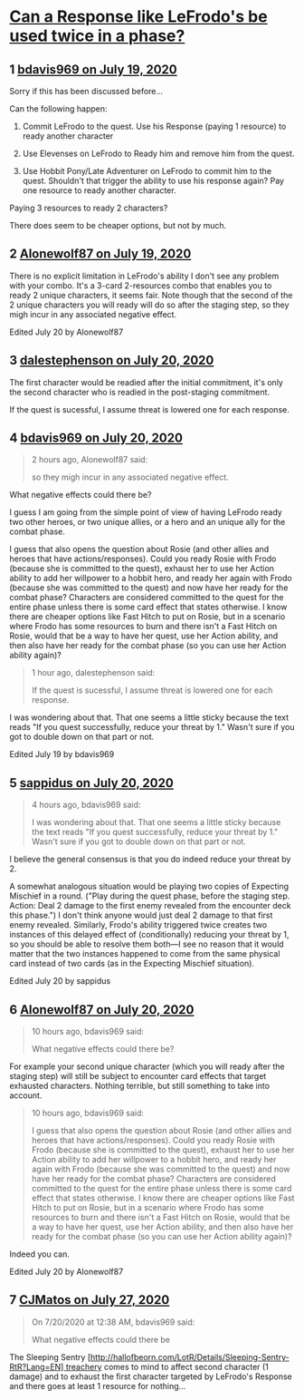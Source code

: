 # [Can a Response like LeFrodo&#039;s be used twice in a phase?](https://community.fantasyflightgames.com/topic/309867-can-a-response-like-lefrodos-be-used-twice-in-a-phase/)

## 1 [bdavis969 on July 19, 2020](https://community.fantasyflightgames.com/topic/309867-can-a-response-like-lefrodos-be-used-twice-in-a-phase/?do=findComment&comment=3963044)

Sorry if this has been discussed before...

Can the following happen:

1) Commit LeFrodo to the quest. Use his Response (paying 1 resource) to ready another character

2) Use Elevenses on LeFrodo to Ready him and remove him from the quest.

3) Use Hobbit Pony/Late Adventurer on LeFrodo to commit him to the quest. Shouldn't that trigger the ability to use his response again? Pay one resource to ready another character.

Paying 3 resources to ready 2 characters?

There does seem to be cheaper options, but not by much.

## 2 [Alonewolf87 on July 19, 2020](https://community.fantasyflightgames.com/topic/309867-can-a-response-like-lefrodos-be-used-twice-in-a-phase/?do=findComment&comment=3963051)

There is no explicit limitation in LeFrodo's ability I don't see any problem with your combo. It's a 3-card 2-resources combo that enables you to ready 2 unique characters, it seems fair. Note though that the second of the 2 unique characters you will ready will do so after the staging step, so they migh incur in any associated negative effect.

Edited July 20 by Alonewolf87

## 3 [dalestephenson on July 20, 2020](https://community.fantasyflightgames.com/topic/309867-can-a-response-like-lefrodos-be-used-twice-in-a-phase/?do=findComment&comment=3963065)

The first character would be readied after the initial commitment, it's only the second character who is readied in the post-staging commitment.

If the quest is sucessful, I assume threat is lowered one for each response.

## 4 [bdavis969 on July 20, 2020](https://community.fantasyflightgames.com/topic/309867-can-a-response-like-lefrodos-be-used-twice-in-a-phase/?do=findComment&comment=3963080)

> 2 hours ago, Alonewolf87 said:
> 
> so they migh incur in any associated negative effect.

What negative effects could there be?

I guess I am going from the simple point of view of having LeFrodo ready two other heroes, or two unique allies, or a hero and an unique ally for the combat phase.

I guess that also opens the question about Rosie (and other allies and heroes that have actions/responses). Could you ready Rosie with Frodo (because she is committed to the quest), exhaust her to use her Action ability to add her willpower to a hobbit hero, and ready her again with Frodo (because she was committed to the quest) and now have her ready for the combat phase? Characters are considered committed to the quest for the entire phase unless there is some card effect that states otherwise. I know there are cheaper options like Fast Hitch to put on Rosie, but in a scenario where Frodo has some resources to burn and there isn't a Fast Hitch on Rosie, would that be a way to have her quest, use her Action ability, and then also have her ready for the combat phase (so you can use her Action ability again)?

> 1 hour ago, dalestephenson said:
> 
> If the quest is sucessful, I assume threat is lowered one for each response.

I was wondering about that. That one seems a little sticky because the text reads "If you quest successfully, reduce your threat by 1." Wasn't sure if you got to double down on that part or not.

Edited July 19 by bdavis969

## 5 [sappidus on July 20, 2020](https://community.fantasyflightgames.com/topic/309867-can-a-response-like-lefrodos-be-used-twice-in-a-phase/?do=findComment&comment=3963117)

> 4 hours ago, bdavis969 said:
> 
> I was wondering about that. That one seems a little sticky because the text reads "If you quest successfully, reduce your threat by 1." Wasn't sure if you got to double down on that part or not.

I believe the general consensus is that you do indeed reduce your threat by 2.

A somewhat analogous situation would be playing two copies of Expecting Mischief in a round. ("Play during the quest phase, before the staging step. Action: Deal 2 damage to the first enemy revealed from the encounter deck this phase.") I don't think anyone would just deal 2 damage to that first enemy revealed. Similarly, Frodo's ability triggered twice creates two instances of this delayed effect of (conditionally) reducing your threat by 1, so you should be able to resolve them both—I see no reason that it would matter that the two instances happened to come from the same physical card instead of two cards (as in the Expecting Mischief situation).

Edited July 20 by sappidus

## 6 [Alonewolf87 on July 20, 2020](https://community.fantasyflightgames.com/topic/309867-can-a-response-like-lefrodos-be-used-twice-in-a-phase/?do=findComment&comment=3963150)

> 10 hours ago, bdavis969 said:
> 
> What negative effects could there be?

For example your second unique character (which you will ready after the staging step) will still be subject to encounter card effects that target exhausted characters. Nothing terrible, but still something to take into account.

> 10 hours ago, bdavis969 said:
> 
> I guess that also opens the question about Rosie (and other allies and heroes that have actions/responses). Could you ready Rosie with Frodo (because she is committed to the quest), exhaust her to use her Action ability to add her willpower to a hobbit hero, and ready her again with Frodo (because she was committed to the quest) and now have her ready for the combat phase? Characters are considered committed to the quest for the entire phase unless there is some card effect that states otherwise. I know there are cheaper options like Fast Hitch to put on Rosie, but in a scenario where Frodo has some resources to burn and there isn't a Fast Hitch on Rosie, would that be a way to have her quest, use her Action ability, and then also have her ready for the combat phase (so you can use her Action ability again)?

Indeed you can.

Edited July 20 by Alonewolf87

## 7 [CJMatos on July 27, 2020](https://community.fantasyflightgames.com/topic/309867-can-a-response-like-lefrodos-be-used-twice-in-a-phase/?do=findComment&comment=3965490)

> On 7/20/2020 at 12:38 AM, bdavis969 said:
> 
> What negative effects could there be

The Sleeping Sentry [http://hallofbeorn.com/LotR/Details/Sleeping-Sentry-RtR?Lang=EN] treachery comes to mind to affect second character (1 damage) and to exhaust the first character targeted by LeFrodo's Response and there goes at least 1 resource for nothing...

